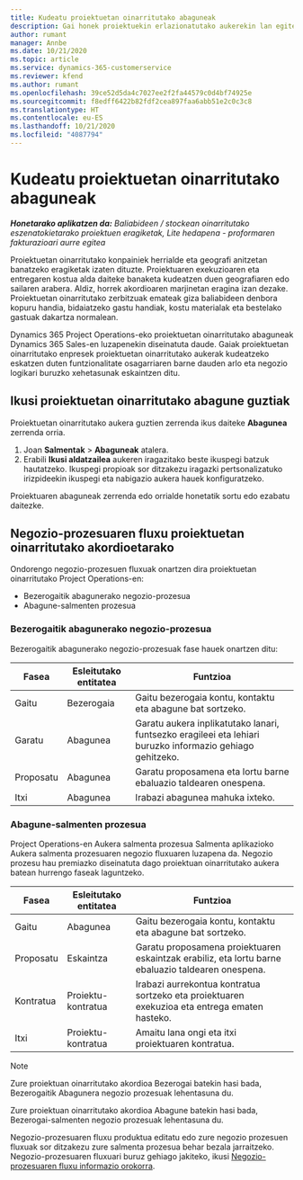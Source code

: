 ```yaml
---
title: Kudeatu proiektuetan oinarritutako abaguneak
description: Gai honek proiektuekin erlazionatutako aukerekin lan egiteko moduari buruzko informazioa eskaintzen du.
author: rumant
manager: Annbe
ms.date: 10/21/2020
ms.topic: article
ms.service: dynamics-365-customerservice
ms.reviewer: kfend
ms.author: rumant
ms.openlocfilehash: 39ce52d5da4c7027ee2f2fa44579c0d4bf74925e
ms.sourcegitcommit: f8edff6422b82fdf2cea897faa6abb51e2c0c3c8
ms.translationtype: HT
ms.contentlocale: eu-ES
ms.lasthandoff: 10/21/2020
ms.locfileid: "4087794"
---
```

# <a name="manage-project-based-opportunities"></a>Kudeatu proiektuetan oinarritutako abaguneak

_**Honetarako aplikatzen da:** Baliabideen / stockean oinarritutako eszenatokietarako proiektuen eragiketak, Lite hedapena - proformaren fakturazioari aurre egitea_

Proiektuetan oinarritutako konpainiek herrialde eta geografi anitzetan banatzeko eragiketak izaten dituzte. Proiektuaren exekuzioaren eta entregaren kostua alda daiteke banaketa kudeatzen duen geografiaren edo sailaren arabera. Aldiz, horrek akordioaren marjinetan eragina izan dezake. Proiektuetan oinarritutako zerbitzuak emateak giza baliabideen denbora kopuru handia, bidaiatzeko gastu handiak, kostu materialak eta bestelako gastuak dakartza normalean.

Dynamics 365 Project Operations-eko proiektuetan oinarritutako abaguneak Dynamics 365 Sales-en luzapenekin diseinatuta daude. Gaiak proiektuetan oinarritutako enpresek proiektuetan oinarritutako aukerak kudeatzeko eskatzen duten funtzionalitate osagarriaren barne dauden arlo eta negozio logikari buruzko xehetasunak eskaintzen ditu.

## <a name="view-all-project-based-opportunities"></a>Ikusi proiektuetan oinarritutako abagune guztiak

Proiektuetan oinarritutako aukera guztien zerrenda ikus daiteke **Abagunea** zerrenda orria. 

1. Joan **Salmentak** > **Abaguneak** atalera.
2. Erabili **Ikusi aldatzailea** aukeren iragazitako beste ikuspegi batzuk hautatzeko. Ikuspegi propioak sor ditzakezu iragazki pertsonalizatuko irizpideekin ikuspegi eta nabigazio aukera hauek konfiguratzeko.

Proiektuaren abaguneak zerrenda edo orrialde honetatik sortu edo ezabatu daitezke.

## <a name="business-process-flow-for-project-based-deals"></a>Negozio-prozesuaren fluxu proiektuetan oinarritutako akordioetarako

Ondorengo negozio-prozesuen fluxuak onartzen dira proiektuetan oinarritutako Project Operations-en:

- Bezerogaitik abagunerako negozio-prozesua
- Abagune-salmenten prozesua

### <a name="lead-to-opportunity-business-process"></a>Bezerogaitik abagunerako negozio-prozesua 
Bezerogaitik abagunerako negozio-prozesuak fase hauek onartzen ditu:

| Fasea | Esleitutako entitatea | Funtzioa |
| --- | --- | --- |
| Gaitu | Bezerogaia | Gaitu bezerogaia kontu, kontaktu eta abagune bat sortzeko. |
| Garatu | Abagunea | Garatu aukera inplikatutako lanari, funtsezko eragileei eta lehiari buruzko informazio gehiago gehitzeko. |
| Proposatu | Abagunea | Garatu proposamena eta lortu barne ebaluazio taldearen onespena. |
| Itxi | Abagunea | Irabazi abagunea mahuka ixteko. |

### <a name="opportunity-sales-process"></a>Abagune-salmenten prozesua
Project Operations-en Aukera salmenta prozesua Salmenta aplikazioko Aukera salmenta prozesuaren negozio fluxuaren luzapena da. Negozio prozesu hau premiazko diseinatuta dago proiektuan oinarritutako aukera batean hurrengo faseak laguntzeko.

| Fasea | Esleitutako entitatea | Funtzioa |
| --- | --- | --- |
| Gaitu | Abagunea | Gaitu bezerogaia kontu, kontaktu eta abagune bat sortzeko. |
| Proposatu | Eskaintza | Garatu proposamena proiektuaren eskaintzak erabiliz, eta lortu barne ebaluazio taldearen onespena. |
| Kontratua | Proiektu-kontratua | Irabazi aurrekontua kontratua sortzeko eta proiektuaren exekuzioa eta entrega ematen hasteko. |
| Itxi | Proiektu-kontratua | Amaitu lana ongi eta itxi proiektuaren kontratua. |

> [!NOTE]
> Zure proiektuan oinarritutako akordioa Bezerogai batekin hasi bada, Bezerogaitik Abagunera negozio prozesuak lehentasuna du.
>
> Zure proiektuan oinarritutako akordioa Abagune batekin hasi bada, Bezerogai-salmenten negozio prozesuak lehentasuna du.

Negozio-prozesuaren fluxu produktua editatu edo zure negozio prozesuen fluxuak sor ditzakezu zure salmenta prozesua behar bezala jarraitzeko. Negozio-prozesuaren fluxuari buruz gehiago jakiteko, ikusi [Negozio-prozesuaren fluxu informazio orokorra](https://docs.microsoft.com/dynamics365/customerengagement/on-premises/customize/business-process-flows-overview).
